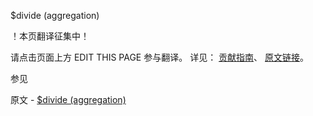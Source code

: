  $divide (aggregation)

 ！本页翻译征集中！

请点击页面上方 EDIT THIS PAGE 参与翻译。
详见：
[贡献指南]( https://github.com/JinMuInfo/MongoDB-Manual-zh/blob/master/CONTRIBUTING.md )、
[原文链接](  https://docs.mongodb.com/manual/reference/operator/aggregation/divide/  )。

 参见

原文 - [$divide (aggregation)]( https://docs.mongodb.com/manual/reference/operator/aggregation/divide/ )

